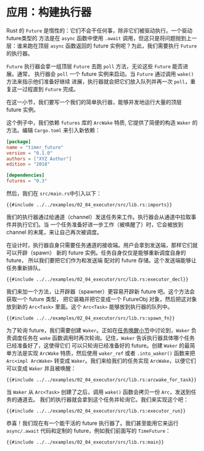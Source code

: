 # 应用：构建执行器

Rust 的 `Future` 是惰性的：它们不会干任何事，除非它们被驱动执行。一个驱动future类型的 方法是在 `async` 函数中使用 `.await` 调用，但这只是将问题抛到上一层：谁来跑在顶层 `async` 函数返回的 future 实例呢？为此，我们需要执行 `Future` 的执行器。

`Future` 执行器会拿一组顶层 `Future` 去跑 `poll` 方法，无论这些 `Future` 能否进展。通常， 执行器会 `poll` 一个 future 实例来启动。当 `Future` 通过调用 `wake()` 方法来指示他们准备好继续 进展，执行器就会把它们放入队列并再一次 `poll`，重复这一过程直到 `Future` 完成。

在这一小节，我们要写一个我们的简单执行器，能够并发地运行大量的顶层 future 实例。

这个例子中，我们依赖 `futures` 库的 `ArcWake` 特质, 它提供了简便的构造 `Waker` 的方法。编辑 `Cargo.toml` 来引入新依赖：

```toml
[package]
name = "timer_future"
version = "0.1.0"
authors = ["XYZ Author"]
edition = "2018"

[dependencies]
futures = "0.3"
```

然后，我们在 `src/main.rs`中引入以下：

```rust,ignore
{{#include ../../examples/02_04_executor/src/lib.rs:imports}}
```

我们的执行器通过给通道（channel）发送任务来工作。执行器会从通道中拉取事件并执行它们。当 一个任务准备好进一步工作（被唤醒了）时，它会被放到 channel 的末尾，来让自己再次被调度。

在设计时，执行器自身只需要任务通道的接收端。用户会拿到发送端，那样它们就可以开辟（spawn） 新的 future 实例。任务自身仅仅是能够重新调度自身的 future， 所以我们要把它们作为和发送端 配对的 future 存储。这个发送端能够让任务重新排队。

```rust,ignore
{{#include ../../examples/02_04_executor/src/lib.rs:executor_decl}}
```

我们来加一个方法，让开辟器（spawner）更容易开辟新 future 吧。这个方法会获取一个 future 类型， 把它装箱并把它变成一个 FutureObj 对象，然后把这对象放到新的 `Arc<Task>` 里面。这个 `Arc<Task>` 能够放到执行器的队列中。

```rust,ignore
{{#include ../../examples/02_04_executor/src/lib.rs:spawn_fn}}
```

为了轮询 future，我们需要创建 `Waker`。正如在[任务唤醒小节]中讨论到，`Waker` 负责调度任务在 `wake` 函数调用时再次轮询。记住，`Waker` 告诉执行器具体哪个任务已经准备好了，这使得它们 可以只轮询已经准备好的 future。创建 `Waker` 的最简单方法是实现 `ArcWake` 特质，然后使用  `waker_ref` 或者 `.into_waker()` 函数来把 `Arc<impl ArcWake>` 转变成 `Waker`。我们来给我们的任务实现 `ArcWake`，以便它们可以变成 `Waker` 并且被唤醒：

```rust,ignore
{{#include ../../examples/02_04_executor/src/lib.rs:arcwake_for_task}}
```

当 `Waker` 从 `Arc<Task>` 创建了之后，调用 `wake()` 函数会拷贝一份 `Arc`，发送到任务的通道去。 我们的执行器就会拿到这个任务并轮询它。我们来实现这个吧：

```rust,ignore
{{#include ../../examples/02_04_executor/src/lib.rs:executor_run}}
```

恭喜！我们现在有一个能干活的 future 执行器了。我们甚至能用它来运行 `async/.await` 代码和定制的 future，例如我们前面写的 `TimeFuture`：

```rust,edition2018,ignore
{{#include ../../examples/02_04_executor/src/lib.rs:main}}
```


[任务唤醒小节]: ./03_wakeups.md
